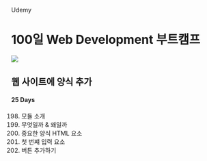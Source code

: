 Udemy

# 100일 Web Development 부트캠프

[<img src="https://img.shields.io/badge/github-%23121011.svg?style=for-the-badge&logo=github&logoColor=white" />](https://github.com/academind/100-days-of-web-development/)

## 웹 사이트에 양식 추가

#### 25 Days

198. 모듈 소개
199. 무엇일까 & 왜일까
200. 중요한 양식 HTML 요소
201. 첫 번쨰 입력 요소
202. 버튼 추가하기
